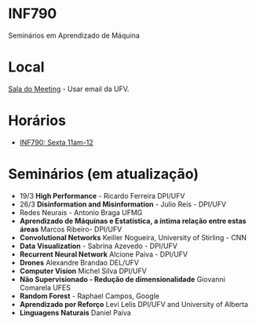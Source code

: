 # INF790
Seminários em Aprendizado de Máquina
# Local

[Sala do Meeting](https://meet.google.com/ibh-nesh-buz) - Usar email da UFV.

# Horários

* [INF790: Sexta 11am-12](https://meet.google.com/ibh-nesh-buz) 


# Seminários (em atualização)


* 19/3 **High Performance** - Ricardo Ferreira  DPI/UFV
* 26/3 **Disinformation and Misinformation** - Julio Reis - DPI/UFV
* Redes Neurais - Antonio Braga UFMG
* **Aprendizado de Máquinas e Estatística, a íntima relação entre estas áreas**   Marcos Ribeiro- DPI/UFV
* **Convolutional Networks** Keiller Nogueira,  University of Stirling -  CNN
* **Data Visualization** - Sabrina Azevedo - DPI/UFV
* **Recurrent Neural Network** Alcione Paiva - DPI/UFV
* **Drones**  Alexandre Brandao DEL/UFV
* **Computer Vision**  Michel Silva DPI/UFV
* **Não Supervisionado - Redução de dimensionalidade** Giovanni Comarela UFES
* **Random Forest** - Raphael Campos, Google 
* **Aprendizado por Reforço** Levi Lelis DPI/UFV and University of Alberta 
* **Linguagens Naturais** Daniel Paiva 


